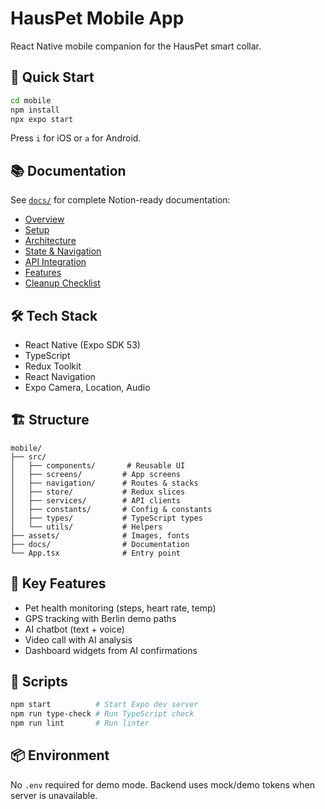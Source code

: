 # HausPet Mobile App

React Native mobile companion for the HausPet smart collar.

## 📱 Quick Start

```bash
cd mobile
npm install
npx expo start
```

Press `i` for iOS or `a` for Android.

## 📚 Documentation

See [`docs/`](./docs/) for complete Notion-ready documentation:
- [Overview](./docs/Overview.md)
- [Setup](./docs/Setup.md)
- [Architecture](./docs/Architecture.md)
- [State & Navigation](./docs/State-and-Navigation.md)
- [API Integration](./docs/API.md)
- [Features](./docs/Features.md)
- [Cleanup Checklist](./docs/Cleanup-Checklist.md)

## 🛠 Tech Stack

- React Native (Expo SDK 53)
- TypeScript
- Redux Toolkit
- React Navigation
- Expo Camera, Location, Audio

## 🏗 Structure

```
mobile/
├── src/
│   ├── components/       # Reusable UI
│   ├── screens/         # App screens
│   ├── navigation/      # Routes & stacks
│   ├── store/           # Redux slices
│   ├── services/        # API clients
│   ├── constants/       # Config & constants
│   ├── types/           # TypeScript types
│   └── utils/           # Helpers
├── assets/              # Images, fonts
├── docs/                # Documentation
└── App.tsx              # Entry point
```

## 🚀 Key Features

- Pet health monitoring (steps, heart rate, temp)
- GPS tracking with Berlin demo paths
- AI chatbot (text + voice)
- Video call with AI analysis
- Dashboard widgets from AI confirmations

## 🔧 Scripts

```bash
npm start          # Start Expo dev server
npm run type-check # Run TypeScript check
npm run lint       # Run linter
```

## 📦 Environment

No `.env` required for demo mode. Backend uses mock/demo tokens when server is unavailable.
